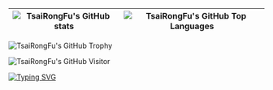 | ![TsaiRongFu's GitHub stats](https://github-readme-stats.vercel.app/api?username=tsairongfu&count_private=true&include_all_commits=true&show_icons=true&theme=radical) | ![TsaiRongFu's GitHub Top Languages](https://github-readme-stats.vercel.app/api/top-langs/?username=tsairongfu&langs_count=8&layout=compact&hide_border=true&theme=radical) |
| ------------- | ------------- |

![TsaiRongFu's GitHub Trophy](https://github-profile-trophy.vercel.app/?username=tsairongfu&theme=onedark&margin-w=50)

![TsaiRongFu's GitHub Visitor](https://komarev.com/ghpvc/?username=tsairongfu&label=Profile%20views&color=ff69b4&style=flat)

<a href="https://tsairongfu.github.io"><img src="https://readme-typing-svg.herokuapp.com?font=Fira+Code&pause=1000&color=886EF7&random=false&width=435&lines=%E2%98%9B+Click+here+to+enter+the+my+page+%E2%98%9A" alt="Typing SVG" /></a>
